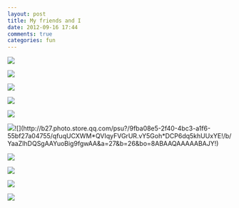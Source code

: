 ```yaml
---
layout: post
title: My friends and I
date: 2012-09-16 17:44
comments: true
categories: fun
---
```


![](http://b309.photo.store.qq.com/psb?/9fba08e5-2f40-4bc3-a1f6-55bf27a04755/ixVscGsc9EGvXq5ajpX1Q0d4tmvx7FsB1u35xlceWbQ!/b/YZPIM7hCEwAAYi5kO7gQEwAA&bo=ngL2AQAAAAABAEw!)

![](http://b304.photo.store.qq.com/psb?/9fba08e5-2f40-4bc3-a1f6-55bf27a04755/Gta05RLcqioICw0GuWymKWiCCXSo67x8sifOGGc6US4!/b/YXrnO7VXjQAAYnENQrXrjgAA&bo=ngL2AQAAAAABAEw!)

![](http://b305.photo.store.qq.com/psb?/9fba08e5-2f40-4bc3-a1f6-55bf27a04755/H4L6tBv0*DKetPGF4K9qX9cVMYh7TVsz*EfgGfCDb44!/b/YQ3lz7WhWQAAYtYA1rVKWQAA&bo=ngL2AQAAAAABAEw!)

![](http://b56.photo.store.qq.com/psu?/9fba08e5-2f40-4bc3-a1f6-55bf27a04755/UDGBkUN.4oZeb.qZAzVnqUATu7vXOjLOChPaUWDy0pg!/b/Yd0PZyHVpgAAYrkrbSGypQAA&bo=WAIgAwAAAAABAF4!)

![](http://b55.photo.store.qq.com/psu?/9fba08e5-2f40-4bc3-a1f6-55bf27a04755/QZP4oDSsbMT3QepCNs8EF8vAtKzORIkCAHI3MaPjDLo!/b/YZPoySBtKAAAYlzTdyEVCQAA&a=55&b=56&bo=ngL2AQAAAAABAEw!)

![](http://b43.photo.store.qq.com/psu?/9fba08e5-2f40-4bc3-a1f6-55bf27a04755/8tqiM6M7vrh4sL3yaC03JI37kwo9UrA0gOGy4EnhnJ0!/b/YZcktRnVKwAAYq23ThSztAAA&a=43&b=34&bo=8ABAAQAAAAABAJY!)![](http://b27.photo.store.qq.com/psu?/9fba08e5-2f40-4bc3-a1f6-55bf27a04755/qfuqUCXWM*QVIqyFVGrUR.vY5Goh*DCP6dq5khUUxYE!/b/YaaZIhDQSgAAYuoBig9fgwAA&a=27&b=26&bo=8ABAAQAAAAABAJY!)

![](http://b26.photo.store.qq.com/psu?/9fba08e5-2f40-4bc3-a1f6-55bf27a04755/9a.us2y5HvO0lP6HkwMLJZVpwwvQatSHLhrGJgAUD6Q!/b/YXgJjQ*ohQAAYjf.HRA.SAAA&a=26&b=27&bo=ngL2AQAAAAABAEw!)

![](http://b26.photo.store.qq.com/psu?/9fba08e5-2f40-4bc3-a1f6-55bf27a04755/TcprYw5n.rXUehsd*mgEiiaOlXCnguCasTwPzEEDr24!/b/YVf1hg.QhQAAYiMKIRCASAAA&a=26&b=27&bo=ngL2AQAAAAABAEw!)

![](http://a218.photo.store.qq.com/psb?/V12eBm4d2ej7g8/505NYk8rNE22yVoe9UTTdTyGMzsjLhpmHRkueAdVE0s!/i/dJxx*4HYkgAA&bo=WAIgA7AEQAYBAKw!)

![](http://a223.photo.store.qq.com/psb?/V12eBm4d2ej7g8/Fwl*cw2.wz0KZrJpofxXy8LyUvmMEz8oX6Nqy36zIwE!/i/dMtf94RCWQAA&bo=ngL3AUAGsAQBAL8!)
